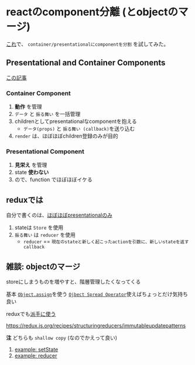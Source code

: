 # reactのcomponent分離 (とobjectのマージ)



[これ](https://github.com/r-n-i/code-rails/pull/3316/files)で、 `container/presentationalにcomponentを分割` を試してみた。

## Presentational and Container Components

[この記事](https://medium.com/@dan_abramov/smart-and-dumb-components-7ca2f9a7c7d0)

### Container Component
1. **動作** を管理
1. `データ` と `振る舞い` を一括管理
1. childrenとしてpresentationalなcomponentを抱える
   - `データ(props)` と `振る舞い (callback)`を送り込む
1. `render` は、ほぼほぼchildren登録のみが目的

### Presentational Component
1. **見栄え** を管理
1. state **使わない**
1. ので、function でほぼほぼイケる

## reduxでは

自分で書くのは、[ほぼほぼpresentationalのみ](https://redux.js.org/basics/usagewithreact#presentational-and-container-components)

1. stateは `Store` を使用
1. `振る舞い` は `reducer` を使用
   - `reducer` == `現在のstateと新しく起こったactionを引数に、新しいstateを返すcallback`

## 雑談: objectのマージ

storeにしまうものを増やすと、階層管理したくなってくる

基本 [`Object.assign`](https://developer.mozilla.org/ja/docs/Web/JavaScript/Reference/Global_Objects/Object/assign)を使う
[`Ojbect Spread Operator`](https://developer.mozilla.org/ja/docs/Web/JavaScript/Reference/Operators/Spread_syntax)使えばちょっとだけ気持ち良い

reduxでも[派手に使う](https://redux.js.org/recipes/usingobjectspreadoperator)

https://redux.js.org/recipes/structuringreducers/immutableupdatepatterns

**注** どちらも `shallow copy` (なのでかえって良い)

1. [example: setState](https://github.com/r-n-i/code-rails/blob/201808301335/app/assets/javascripts/components/PhoneNumbersConditionInput.jsx#L19-L23)
1. [example: reducer](https://github.com/r-n-i/mycomment-rails/tree/master/client/app/bundles/AdminApp/reducers)
